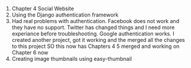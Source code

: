 1. Chapter 4 Social Website 
2. Using the Django authentication framework
3. Had real problems with authentication.
Facebook does not work and they have no support.
Twitter has changed things and I need more experiance
before troubleshooting.
Google authentication works.
I created another project, got it working and the
merged all the changes to this project
SO this now has Chapters 4 5 merged 
and working on Chapter 6 now
4. Creating image thumbnails using easy-thumbnail